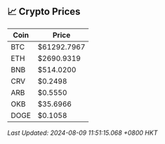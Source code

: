 ## 📈 Crypto Prices

| Coin | Price |
| ---- | ----- |
| BTC | $61292.7967 |
| ETH | $2690.9319 |
| BNB | $514.0200 |
| CRV | $0.2498 |
| ARB | $0.5550 |
| OKB | $35.6966 |
| DOGE | $0.1058 |

_Last Updated: 2024-08-09 11:51:15.068 +0800 HKT_